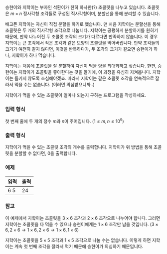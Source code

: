 승현이와 지학이는 부자인 석환이가 친히 하사한(?) 초콜릿을 나누고 있습니다. 초콜릿은 $m \times n$ 정사각형 조각들로 구성된 직사각형이며, 분할선을 통해 분리할 수 있습니다.

배고픈 지학이는 자신이 직접 분할을 하기로 했습니다. 맨 처음 지학이는 분할선을 통해 초콜릿은 두 개의 직사각형 조각으로 나눕니다. 지학이는 공평하게 분할하기를 원히기 때문에, 만약 나누어진 두 초콜릿 조각의 크기가 다르다면 만족하지 않습니다. 이 경우 지학이는 큰 조각에서 작은 조각과 같은 모양의 초콜릿을 먹어버립니다. 만약 조각들의 크기가 여전히 같지 않다면, 이것을 반복하다가, 두 조각의 크기가 같으면 승현이가 하나, 지학이가 하나 먹습니다.

지학이는 처음에 초콜릿을 잘 분할하여 자신이 먹을 양을 최대화하고 싶습니다. 한편, 승현이는 지학이가 초콜릿을 좋아한다는 것을 알기에, 이 과정을 유심히 지켜봅니다. 지학이는 들키지 않도록 조심해야겠죠. 따라서 지학이는 같은 초콜릿 조각을 연속적으로 잘라서 먹을 수는 없습니다. (이러면 의심받으니까..)

지학이가 먹을 수 있는 초콜릿이 얼마나 되는지 구하는 프로그램을 작성하세요.

### 입력 형식

첫 번째 줄에 두 개의 정수 $m$과 $n$이 주어집니다. ($1 \le m, n \le 10^{9}$)

### 출력 형식

지학이가 먹을 수 있는 초콜릿 조각의 개수를 출력합니다. 지학이가 위 방법을 통해 초콜릿을 분할할 수 없다면, 0을 출력합니다.

### 예제

<table class='table table-bordered table-condensed'>
 <thead>
  <tr>
   <th style="width: 50%;">입력</th>
   <th style="width: 50%;">출력</th>
  </tr>
 </thead>
 <tbody>
  <tr>
   <td class="code-font">6 5</td>
   <td class="code-font">24</td>
  </tr>
 </tbody>
</table>

### 참고

이 예제에서 지학이는 초콜릿을 $3 \times 6$ 조각과 $2 \times 6$ 조각으로 나누어야 합니다. 그러면 지학이는 초콜릿을 다 먹을 수 있으나 승현이에게는 $1 \times 6$ 조각만 남을 것입니다. ($3 \times 6, 2 \times 6 \rightarrow 1 \times 6, 2 \times 6 \rightarrow 1 \times 6, 1 \times 6$)

지학이는 초콜릿을 $5 \times 5$ 조각과 $1 \times 5$ 조각으로 나눌 수는 없습니다. 이렇게 하면 지학이는 계속 첫 번째 조각을 잘라서 먹기 때문에 승현이가 의심하기 때문입니다.